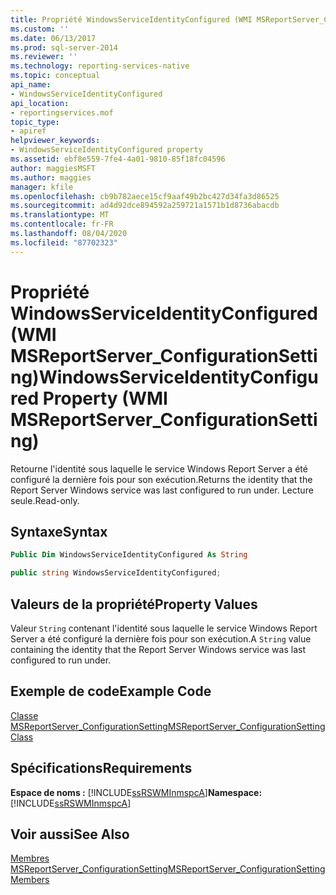 ```yaml
---
title: Propriété WindowsServiceIdentityConfigured (WMI MSReportServer_ConfigurationSetting) | Microsoft Docs
ms.custom: ''
ms.date: 06/13/2017
ms.prod: sql-server-2014
ms.reviewer: ''
ms.technology: reporting-services-native
ms.topic: conceptual
api_name:
- WindowsServiceIdentityConfigured
api_location:
- reportingservices.mof
topic_type:
- apiref
helpviewer_keywords:
- WindowsServiceIdentityConfigured property
ms.assetid: ebf8e559-7fe4-4a01-9810-85f18fc04596
author: maggiesMSFT
ms.author: maggies
manager: kfile
ms.openlocfilehash: cb9b782aece15cf9aaf49b2bc427d34fa3d86525
ms.sourcegitcommit: ad4d92dce894592a259721a1571b1d8736abacdb
ms.translationtype: MT
ms.contentlocale: fr-FR
ms.lasthandoff: 08/04/2020
ms.locfileid: "87702323"
---
```

# <a name="windowsserviceidentityconfigured-property-wmi-msreportserver_configurationsetting"></a><span data-ttu-id="4f1c6-102">Propriété WindowsServiceIdentityConfigured (WMI MSReportServer_ConfigurationSetting)</span><span class="sxs-lookup"><span data-stu-id="4f1c6-102">WindowsServiceIdentityConfigured Property (WMI MSReportServer_ConfigurationSetting)</span></span>
  <span data-ttu-id="4f1c6-103">Retourne l'identité sous laquelle le service Windows Report Server a été configuré la dernière fois pour son exécution.</span><span class="sxs-lookup"><span data-stu-id="4f1c6-103">Returns the identity that the Report Server Windows service was last configured to run under.</span></span> <span data-ttu-id="4f1c6-104">Lecture seule.</span><span class="sxs-lookup"><span data-stu-id="4f1c6-104">Read-only.</span></span>  
  
## <a name="syntax"></a><span data-ttu-id="4f1c6-105">Syntaxe</span><span class="sxs-lookup"><span data-stu-id="4f1c6-105">Syntax</span></span>  
  
```vb  
Public Dim WindowsServiceIdentityConfigured As String  
```  
  
```csharp  
public string WindowsServiceIdentityConfigured;  
```  
  
## <a name="property-values"></a><span data-ttu-id="4f1c6-106">Valeurs de la propriété</span><span class="sxs-lookup"><span data-stu-id="4f1c6-106">Property Values</span></span>  
 <span data-ttu-id="4f1c6-107">Valeur `String` contenant l'identité sous laquelle le service Windows Report Server a été configuré la dernière fois pour son exécution.</span><span class="sxs-lookup"><span data-stu-id="4f1c6-107">A `String` value containing the identity that the Report Server Windows service was last configured to run under.</span></span>  
  
## <a name="example-code"></a><span data-ttu-id="4f1c6-108">Exemple de code</span><span class="sxs-lookup"><span data-stu-id="4f1c6-108">Example Code</span></span>  
 [<span data-ttu-id="4f1c6-109">Classe MSReportServer_ConfigurationSetting</span><span class="sxs-lookup"><span data-stu-id="4f1c6-109">MSReportServer_ConfigurationSetting Class</span></span>](msreportserver-configurationsetting-class.md)  
  
## <a name="requirements"></a><span data-ttu-id="4f1c6-110">Spécifications</span><span class="sxs-lookup"><span data-stu-id="4f1c6-110">Requirements</span></span>  
 <span data-ttu-id="4f1c6-111">**Espace de noms :** [!INCLUDE[ssRSWMInmspcA](../../includes/ssrswminmspca-md.md)]</span><span class="sxs-lookup"><span data-stu-id="4f1c6-111">**Namespace:** [!INCLUDE[ssRSWMInmspcA](../../includes/ssrswminmspca-md.md)]</span></span>  
  
## <a name="see-also"></a><span data-ttu-id="4f1c6-112">Voir aussi</span><span class="sxs-lookup"><span data-stu-id="4f1c6-112">See Also</span></span>  
 [<span data-ttu-id="4f1c6-113">Membres MSReportServer_ConfigurationSetting</span><span class="sxs-lookup"><span data-stu-id="4f1c6-113">MSReportServer_ConfigurationSetting Members</span></span>](msreportserver-configurationsetting-members.md)  
  
  
